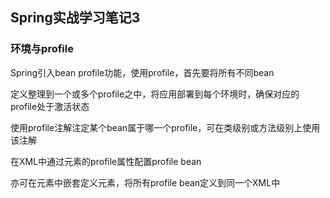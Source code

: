 ## Spring实战学习笔记3

### 环境与profile

Spring引入bean profile功能，使用profile，首先要将所有不同bean

定义整理到一个或多个profile之中，将应用部署到每个环境时，确保对应的profile处于激活状态

使用profile注解注定某个bean属于哪一个profile，可在类级别或方法级别上使用该注解

在XML中通过<beans>元素的profile属性配置profile bean

亦可在<beans>元素中嵌套定义<benas>元素，将所有profile bean定义到同一个XML中